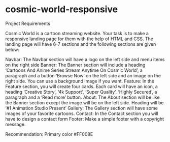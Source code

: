 # cosmic-world-responsive

Project Requirements

Cosmic World is a cartoon streaming website. Your task is to make a responsive landing page for them with the help of HTML and CSS. The landing page will have 6-7 sections and the following sections are given below:

Navbar: The Navbar section will have a logo on the left side and menu items on the right side
Banner: The Banner section will include a heading ‘Cartoons And Anime Series Stream Anytime On Cosmic World’, a paragraph and a button ‘Browse Now’ on the left side and an image on the right side. You can use a background image if you want.
Feature: In the Feature section, you will create four cards. Each card will have an icon, a heading ‘Creative Story’, ‘4k Support’, ‘Super Quality’, ‘Highly Secured’, a paragraph and a ‘Read more’ button.
About: The About section will be like the Banner section except the image will be on the left side. Heading will be ‘#1 Animation Studio Present’
Gallery: The Gallery section will have some images of your favorite cartoons.
Contact: In the Contact section you will have to design a contact form
Footer: Make a simple footer with a copyright message.

Recommendation:
Primary color #FF008E
